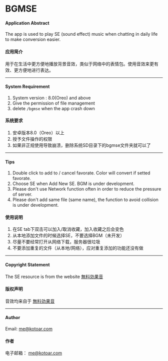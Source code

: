 # BGMSE

#### Application Abstract
The app is used to play SE (sound effect) music when chatting in daily life to make conversion easier.

#### 应用简介
用于在生活中更方便地播放背景音效，类似于网络中的表情包。使用音效来更有效、更方便地进行表达。

---

#### System Requirement
1. System version : 8.0(Oreo) and above
2. Give the permission of file management
3. delete `/bgmse` when the app crash down 
#### 系统要求
1. 安卓版本8.0（Oreo）以上
2. 授予文件操作的权限
3. 如果非正规使用导致崩溃，删除系统SD目录下的bgmse文件夹就可以了

---
#### Tips
1. Double click to add to / cancel favorate. Color will convert if setted favorate.
2. Choose SE when Add New SE. BGM is under development.
3. Please don't use Network function often in order to reduce the pressure of server.
4. Please don't add same file (same name), the function to avoid collision is under development.
#### 使用说明
1. 在SE tab下双击可以加入/取消收藏，加入收藏之后会变色
2. 从本地添加文件的时候选择SE，不要选择BGM（未开发）
3. 尽量不要经常打开从网络下载，服务器很垃圾
4. 不要添加重复的文件（从本地/网络），应对重复添加的功能还没有做

---
#### Copyright Statement
The SE resource is from the website [無料効果音](https://taira-komori.jpn.org/freesound.html)
#### 版权声明
音效均来自于 [無料効果音](https://taira-komori.jpn.org/freesound.html) 

---

#### Author
Email: me@kotoar.com
#### 作者
电子邮箱： me@kotoar.com
